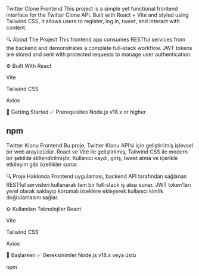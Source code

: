 Twitter Clone Frontend
This project is a simple yet functional frontend interface for the Twitter Clone API. Built with React + Vite and styled using Tailwind CSS, it allows users to register, log in, tweet, and interact with content.

🔍 About The Project
This frontend app consumes RESTful services from the backend and demonstrates a complete full-stack workflow. JWT tokens are stored and sent with protected requests to manage user authentication.

⚙️ Built With
React

Vite

Tailwind CSS

Axios

🚀 Getting Started
✅ Prerequisites
Node.js v18.x or higher

## npm

Twitter Klonu Frontend
Bu proje, Twitter Klonu API’si için geliştirilmiş işlevsel bir web arayüzüdür. React ve Vite ile geliştirilmiş, Tailwind CSS ile modern bir şekilde stillendirilmiştir. Kullanıcı kaydı, giriş, tweet atma ve içerikle etkileşim gibi özellikler sunar.

🔍 Proje Hakkında
Frontend uygulaması, backend API tarafından sağlanan RESTful servisleri kullanarak tam bir full-stack iş akışı sunar. JWT token'ları yerel olarak saklayıp korumalı isteklere ekleyerek kullanıcı kimlik doğrulamasını sağlar.

⚙️ Kullanılan Teknolojiler
React

Vite

Tailwind CSS

Axios

🚀 Başlarken
✅ Gereksinimler
Node.js v18.x veya üstü

npm
